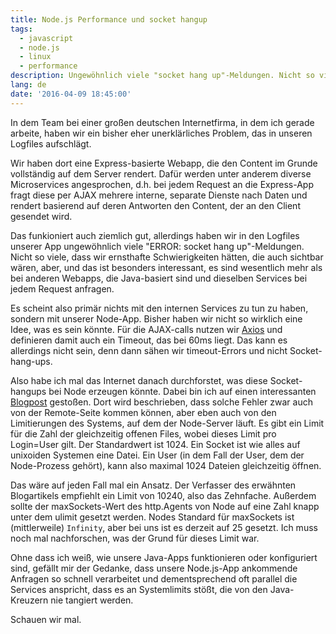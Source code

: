 ```yaml
---
title: Node.js Performance und socket hangup
tags:
  - javascript
  - node.js
  - linux
  - performance
description: Ungewöhnlich viele "socket hang up"-Meldungen. Nicht so viele, dass wir ernsthafte Schwierigkeiten hätten, die auch sichtbar wären, aber, und das ist besonders interessant, es sind wesentlich mehr als bei anderen Webapps, die Java-basiert sind und dieselben Services bei jedem Request anfragen.
lang: de
date: '2016-04-09 18:45:00'
---
```


In dem Team bei einer großen deutschen Internetfirma, in dem ich gerade arbeite, haben wir ein bisher eher unerklärliches Problem, das in unseren Logfiles aufschlägt.

Wir haben dort eine Express-basierte Webapp, die den Content im Grunde vollständig auf dem Server rendert. Dafür werden unter anderem diverse Microservices angesprochen, d.h. bei jedem Request an die Express-App fragt diese per AJAX mehrere interne, separate Dienste nach Daten und rendert basierend auf deren Antworten den Content, der an den Client gesendet wird.

Das funkioniert auch ziemlich gut, allerdings haben wir in den Logfiles unserer App ungewöhnlich viele "ERROR: socket hang up"-Meldungen. Nicht so viele, dass wir ernsthafte Schwierigkeiten hätten, die auch sichtbar wären, aber, und das ist besonders interessant, es sind wesentlich mehr als bei anderen Webapps, die Java-basiert sind und dieselben Services bei jedem Request anfragen.

Es scheint also primär nichts mit den internen Services zu tun zu haben, sondern mit unserer Node-App. Bisher haben wir nicht so wirklich eine Idee, was es sein könnte. Für die AJAX-calls nutzen wir [Axios](https://github.com/mzabriskie/axios) und definieren damit auch ein Timeout, das bei 60ms liegt. Das kann es allerdings nicht sein, denn dann sähen wir timeout-Errors und nicht Socket-hang-ups. 

Also habe ich mal das Internet danach durchforstet, was diese Socket-hangups bei Node erzeugen könnte. Dabei bin ich auf einen interessanten [Blogpost](http://www.murvinlai.com/remote-http-request.html) gestoßen. Dort wird beschrieben, dass solche Fehler zwar auch von der Remote-Seite kommen können, aber eben auch von den Limitierungen des Systems, auf dem der Node-Server läuft. Es gibt ein Limit für die Zahl der gleichzeitig offenen Files, wobei dieses Limit pro Login=User gilt. Der Standardwert ist 1024. Ein Socket ist wie alles auf unixoiden Systemen eine Datei. Ein User (in dem Fall der User, dem der Node-Prozess gehört), kann also maximal 1024 Dateien gleichzeitig öffnen.

Das wäre auf jeden Fall mal ein Ansatz. Der Verfasser des erwähnten Blogartikels empfiehlt ein Limit von 10240, also das Zehnfache. Außerdem sollte der maxSockets-Wert des http.Agents von Node auf eine Zahl knapp unter dem ulimit gesetzt werden. Nodes Standard für maxSockets ist (mittlerweile) `Infinity`, aber bei uns ist es derzeit auf 25 gesetzt. Ich muss noch mal nachforschen, was der Grund für dieses Limit war. 

Ohne dass ich weiß, wie unsere Java-Apps funktionieren oder konfiguriert sind, gefällt mir der Gedanke, dass unsere Node.js-App ankommende Anfragen so schnell verarbeitet und dementsprechend oft parallel die Services anspricht, dass es an Systemlimits stößt, die von den Java-Kreuzern nie tangiert werden.

Schauen wir mal.
